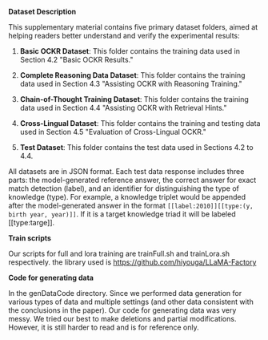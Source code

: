 **Dataset Description**

This supplementary material contains five primary dataset folders, aimed at helping readers better understand and verify the experimental results:

1. **Basic OCKR Dataset**: This folder contains the training data used in Section 4.2 "Basic OCKR Results."

2. **Complete Reasoning Data Dataset**: This folder contains the training data used in Section 4.3 "Assisting OCKR with Reasoning Training."

3. **Chain-of-Thought Training Dataset**: This folder contains the training data used in Section 4.4 "Assisting OCKR with Retrieval Hints."

4. **Cross-Lingual Dataset**: This folder contains the training and testing data used in Section 4.5 "Evaluation of Cross-Lingual OCKR."

5. **Test Dataset**: This folder contains the test data used in Sections 4.2 to 4.4.

All datasets are in JSON format. Each test data response includes three parts: the model-generated reference answer, the correct answer for exact match detection (label), and an identifier for distinguishing the type of knowledge (type). For example, a knowledge triplet would be appended after the model-generated answer in the format `[[label:2010]][[type:(y, birth year, year)]]`. If it is a target knowledge triad it will be labeled [[type:targe]].


**Train scripts**

Our scripts for full and lora training are trainFull.sh and trainLora.sh respectively. the library used is https://github.com/hiyouga/LLaMA-Factory

**Code for generating data**

In the genDataCode directory. Since we performed data generation for various types of data and multiple settings (and other data consistent with the conclusions in the paper). Our code for generating data was very messy. We tried our best to make deletions and partial modifications. However, it is still harder to read and is for reference only.
